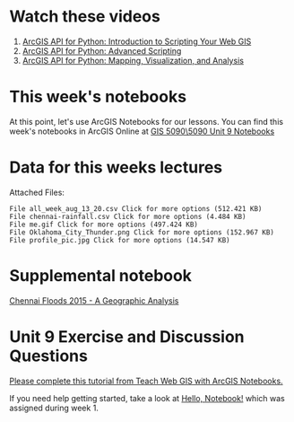 # Watch these videos
1. [ArcGIS API for Python: Introduction to Scripting Your Web GIS](https://www.youtube.com/watch?v=RRXKbT7fyaI)
2. [ArcGIS API for Python: Advanced Scripting](https://www.youtube.com/watch?v=6hx0EpIKIj8)
3. [ArcGIS API for Python: Mapping, Visualization, and Analysis](https://www.youtube.com/watch?v=mKjyeesUr80)

# This week's notebooks
At this point, let's use ArcGIS Notebooks for our lessons. You can find this week's 
notebooks in ArcGIS Online at [GIS 5090\5090 Unit 9 Notebooks](https://slustl.maps.arcgis.com/home/group.html?id=ac0ae1633bbf4d06bb07c68ce4eb55ec#overview)

# Data for this weeks lectures
Attached Files:

    File all_week_aug_13_20.csv Click for more options (512.421 KB)
    File chennai-rainfall.csv Click for more options (4.484 KB)
    File me.gif Click for more options (497.424 KB)
    File Oklahoma_City_Thunder.png Click for more options (152.967 KB)
    File profile_pic.jpg Click for more options (14.547 KB) 
    
# Supplemental notebook
[Chennai Floods 2015 - A Geographic Analysis](https://developers.arcgis.com/python/sample-notebooks/chennai-floods-analysis/)

# Unit 9 Exercise and Discussion Questions
[Please complete this tutorial from Teach Web GIS with ArcGIS Notebooks.](https://www.arcgis.com/home/item.html?id=a25c49feb0564827a506ee8ae541a6fd#)

If you need help getting started, take a look at [Hello, Notebook!](https://www.arcgis.com/home/item.html?id=282e3eb54e844e25b2687d66f59b91be) 
which was assigned during week 1.


